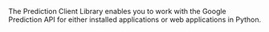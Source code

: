 The Prediction Client Library enables you to work with the Google Prediction API for either installed applications or web applications in Python.